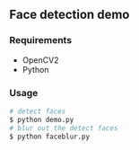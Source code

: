 ## Face detection demo

### Requirements
* OpenCV2
* Python

### Usage
```bash
# detect faces
$ python demo.py
# blur out the detect faces
$ python faceblur.py
```
